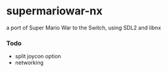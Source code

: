 # supermariowar-nx
a port of Super Mario War to the Switch, using SDL2 and libnx

### Todo
* split joycon option
* networking
